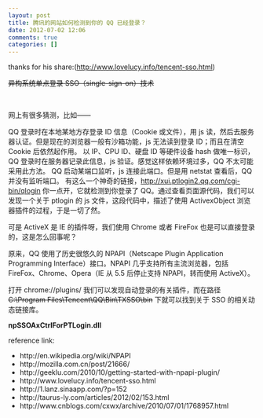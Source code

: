 ```yaml
---
layout: post
title: 腾讯的网站如何检测到你的 QQ 已经登录？
date: 2012-07-02 12:06
comments: true
categories: []
---
```

thanks for his share:(<a title="塵埃落定" href="http://www.lovelucy.info/tencent-sso.html">http://www.lovelucy.info/tencent-sso.html</a>)

<del>异构系统单点登录 SSO（single-sign-on）技术</del>

&nbsp;

网上有很多猜测，比如——<!--more-->

QQ 登录时在本地某地方存登录 ID 信息（Cookie 或文件），用 js 读，然后去服务器认证。但是现在的浏览器一般有沙箱功能，js 无法读到登录 ID；而且在清空 Cookie 后依然起作用。
以 IP、CPU ID、硬盘 ID 等硬件设备 hash 做唯一标识，QQ 登录时在服务器记录此信息，js 验证。感觉这样依赖环境过多，QQ 不太可能采用此方法。
QQ 启动某端口监听，js 连接此端口。但是用 netstat 查看后，QQ 并没有监听端口。
有这么一个神奇的链接，http://xui.ptlogin2.qq.com/cgi-bin/qlogin 你一点开，它就检测到你登录了 QQ。通过查看页面源代码，我们可以发现一个关于 ptlogin 的 js 文件，这段代码中，描述了使用 ActivexObject 浏览器插件的过程，于是一切了然。

可是 ActiveX 是 IE 的插件呀，我们使用 Chrome 或者 FireFox 也是可以直接登录的，这是怎么回事呢？

原来，QQ 使用了历史很悠久的 NPAPI（Netscape Plugin Application Programming Interface）接口。NPAPI 几乎支持所有主流浏览器，包括 FireFox、Chrome、Opera（IE 从 5.5 后停止支持 NPAPI，转而使用 ActiveX）。

打开 chrome://plugins/ 我们可以发现自动登录的有关插件，而在路径 <del>C:\Program Files\Tencent\QQ\Bin\TXSSO\bin</del> 下就可以找到关于 SSO 的相关动态链接库。

<strong>npSSOAxCtrlForPTLogin.dll</strong>

reference link:
<ul>
	<li>http://en.wikipedia.org/wiki/NPAPI</li>
	<li>http://mozilla.com.cn/post/21666/</li>
	<li>http://geeklu.com/2010/10/getting-started-with-npapi-plugin/</li>
	<li>http://www.lovelucy.info/tencent-sso.html</li>
	<li>http://1.lanz.sinaapp.com/?p=152</li>
	<li>http://taurus-ly.com/articles/2012/02/153.html</li>
	<li>http://www.cnblogs.com/cxwx/archive/2010/07/01/1768957.html</li>
</ul>
